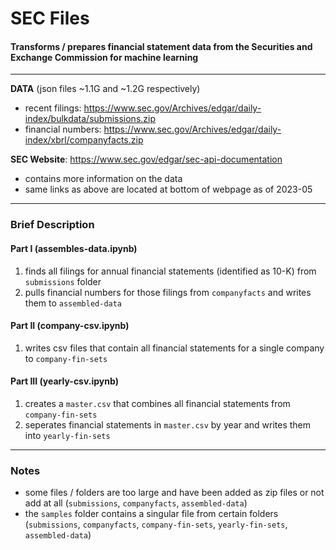 # SEC Files
#### Transforms / prepares financial statement data from the Securities and Exchange Commission for machine learning
---

**DATA** (json files ~1.1G and ~1.2G respectively)
- recent filings: https://www.sec.gov/Archives/edgar/daily-index/bulkdata/submissions.zip      
- financial numbers: https://www.sec.gov/Archives/edgar/daily-index/xbrl/companyfacts.zip      

**SEC Website**: https://www.sec.gov/edgar/sec-api-documentation
- contains more information on the data
- same links as above are located at bottom of webpage as of 2023-05

---
### Brief Description
#### Part I (assembles-data.ipynb)
1. finds all filings for annual financial statements (identified as 10-K) from `submissions` folder
2. pulls financial numbers for those filings from `companyfacts` and writes them to `assembled-data` 

#### Part II (company-csv.ipynb)
1. writes csv files that contain all financial statements for a single company to `company-fin-sets`

#### Part III (yearly-csv.ipynb)
1. creates a `master.csv` that combines all financial statements from `company-fin-sets`
2. seperates financial statements in `master.csv` by year and writes them into `yearly-fin-sets`

---
### Notes
- some files / folders are too large and have been added as zip files or not add at all (`submissions`, `companyfacts`, `assembled-data`)
- the `samples` folder contains a singular file from certain folders (`submissions`, `companyfacts`, `company-fin-sets`, `yearly-fin-sets`, `assembled-data`)
